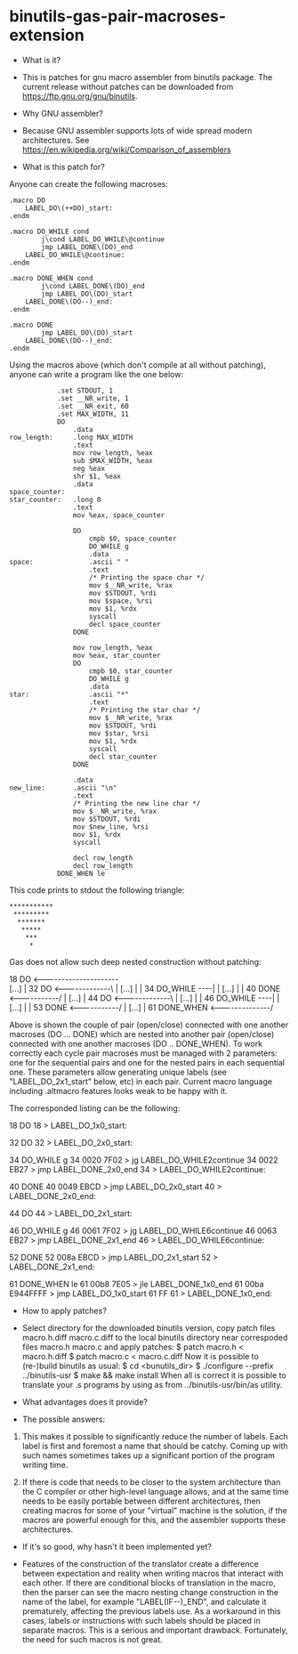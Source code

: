 # binutils-gas-pair-macroses-extension

* What is it?
- This is patches for gnu macro assembler from binutils package.
The current release without patches can be downloaded from
https://ftp.gnu.org/gnu/binutils.

* Why GNU assembler?
- Because GNU assembler supports lots of wide spread modern
architectures. See
https://en.wikipedia.org/wiki/Comparison_of_assemblers

* What is this patch for?

Anyone can create the following macroses:

    .macro DO
        LABEL_DO\(++DO)_start:
    .endm

    .macro DO_WHILE cond
            j\cond LABEL_DO_WHILE\@continue
            jmp LABEL_DONE\(DO)_end
        LABEL_DO_WHILE\@continue:
    .endm

    .macro DONE_WHEN cond
            j\cond LABEL_DONE\(DO)_end
            jmp LABEL_DO\(DO)_start
        LABEL_DONE\(DO--)_end:
    .endm

    .macro DONE
            jmp LABEL_DO\(DO)_start
        LABEL_DONE\(DO--)_end:
    .endm

Using the macros above (which don't compile at all without patching),
anyone can write a program like the one below:

                .set STDOUT, 1
                .set __NR_write, 1
                .set __NR_exit, 60
                .set MAX_WIDTH, 11
                DO
                    .data
    row_length:     .long MAX_WIDTH
                    .text
                    mov row_length, %eax
                    sub $MAX_WIDTH, %eax
                    neg %eax
                    shr $1, %eax
                    .data
    space_counter:
    star_counter:   .long 0
                    .text
                    mov %eax, space_counter

                    DO
                        cmpb $0, space_counter
                        DO_WHILE g
                        .data
    space:              .ascii " "
                        .text
                        /* Printing the space char */
                        mov $__NR_write, %rax
                        mov $STDOUT, %rdi
                        mov $space, %rsi
                        mov $1, %rdx
                        syscall
                        decl space_counter
                    DONE

                    mov row_length, %eax
                    mov %eax, star_counter
                    DO
                        cmpb $0, star_counter
                        DO_WHILE g
                        .data
    star:               .ascii "*"
                        .text
                        /* Printing the star char */
                        mov $__NR_write, %rax
                        mov $STDOUT, %rdi
                        mov $star, %rsi
                        mov $1, %rdx
                        syscall
                        decl star_counter
                    DONE

                    .data
    new_line:       .ascii "\n"
                    .text
                    /* Printing the new line char */
                    mov $__NR_write, %rax
                    mov $STDOUT, %rdi
                    mov $new_line, %rsi
                    mov $1, %rdx
                    syscall

                    decl row_length
                    decl row_length
                DONE_WHEN le

This code prints to stdout the following triangle:

    ***********
     *********
      *******
       *****
        ***
         *

Gas does not allow such deep nested construction without patching:

  18  DO <---------------------\
          [...]                |
  32      DO <-------------\   |
              [...]        |   |
  34          DO_WHILE ----|   |
              [...]        |   |
  40      DONE <-----------/   |
          [...]                |
  44      DO <-------------\   |
              [...]        |   |
  46          DO_WHILE ----|   |
              [...]        |   |
  53      DONE <-----------/   |
          [...]                |
  61  DONE_WHEN <--------------/

Above is shown the couple of pair (open/close) connected with one another
macroses (DO ... DONE) which are nested into another pair (open/close)
connected with one another macroses (DO .. DONE_WHEN). To work correctly
each cycle pair macroses must be managed with 2 parameters: one for the
sequential pairs and one for the nested pairs in each sequential one.
These parameters allow generating unique labels (see "LABEL_DO_2x1_start"
below, etc) in each pair. Current macro language including .altmacro
features looks weak to be happy with it.

The corresponded listing can be the following:

  18              	                DO
  18              	>  LABEL_DO_1x0_start:

  32              	                    DO
  32              	>  LABEL_DO_2x0_start:

  34              	                        DO_WHILE g
  34 0020 7F02     	>  jg LABEL_DO_WHILE2continue
  34 0022 EB27     	>  jmp LABEL_DONE_2x0_end
  34              	>  LABEL_DO_WHILE2continue:

  40              	                    DONE
  40 0049 EBCD     	>  jmp LABEL_DO_2x0_start
  40              	>  LABEL_DONE_2x0_end:

  44              	                    DO
  44              	>  LABEL_DO_2x1_start:

  46              	                        DO_WHILE g
  46 0061 7F02     	>  jg LABEL_DO_WHILE6continue
  46 0063 EB27     	>  jmp LABEL_DONE_2x1_end
  46              	>  LABEL_DO_WHILE6continue:

  52              	                    DONE
  52 008a EBCD     	>  jmp LABEL_DO_2x1_start
  52              	>  LABEL_DONE_2x1_end:

  61              	                DONE_WHEN le
  61 00b8 7E05     	>  jle LABEL_DONE_1x0_end
  61 00ba E944FFFF 	>  jmp LABEL_DO_1x0_start
  61      FF
  61              	>  LABEL_DONE_1x0_end:

* How to apply patches?
- Select directory for the downloaded binutils version,
copy patch files
    macro.h.diff
    macro.c.diff
to the local binutils directory near correspoded files
    macro.h
    macro.c
and apply patches:
    $ patch macro.h < macro.h.diff
    $ patch macro.c < macro.c.diff
Now it is possible to (re-)build binutils as usual:
    $ cd <bunutils_dir>
    $ ./configure --prefix ../binutils-usr
    $ make && make install
When all is correct it is possible to translate your .s programs
by using as from ../binutils-usr/bin/as utility.

* What advantages does it provide?
- The possible answers:

1. This makes it possible to significantly reduce the number of labels.
Each label is first and foremost a name that should be catchy. Coming
up with such names sometimes takes up a significant portion of the
program writing time.

2. If there is code that needs to be closer to the system architecture
than the C compiler or other high-level language allows, and at the same
time needs to be easily portable between different architectures, then
creating macros for some of your "virtual" machine is the solution, if
the macros are powerful enough for this, and the assembler supports
these architectures.

* If it's so good, why hasn't it been implemented yet?
- Features of the construction of the translator create a difference
between expectation and reality when writing macros that interact with
each other. If there are conditional blocks of translation in the macro,
then the parser can see the macro nesting change construction in the
name of the label, for example "LABEL\(IF--)_END", and calculate it
prematurely, affecting the previous labels use. As a workaround in this
cases, labels or instructions with such labels should be placed in
separate macros. This is a serious and important drawback. Fortunately,
the need for such macros is not great.
